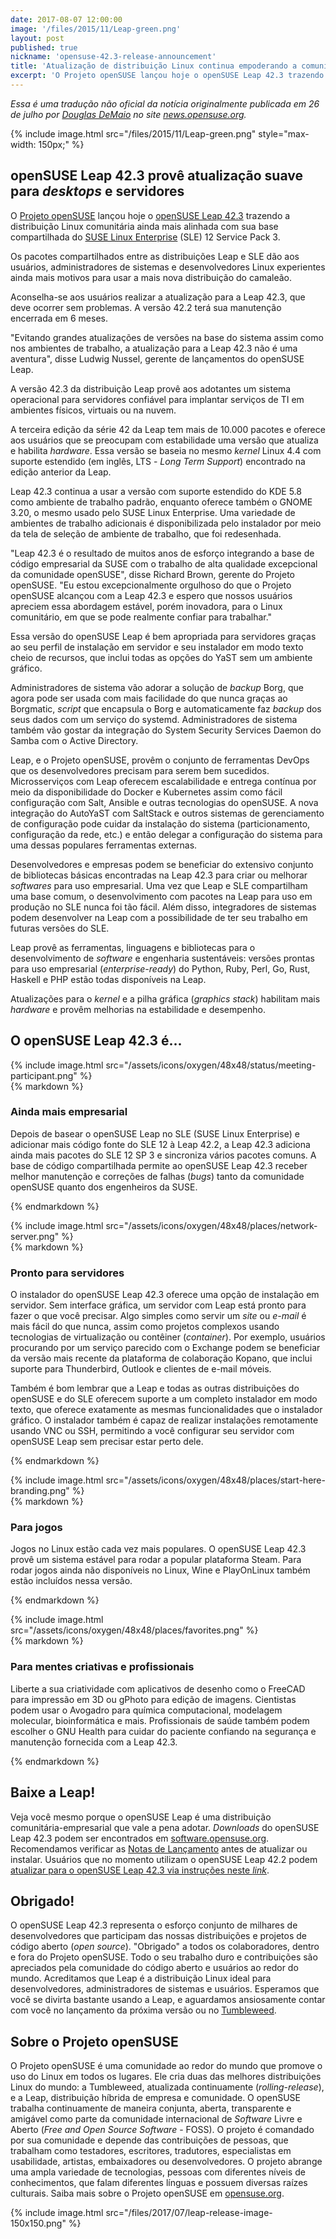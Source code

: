 ```yaml
---
date: 2017-08-07 12:00:00
image: '/files/2015/11/Leap-green.png'
layout: post
published: true
nickname: 'opensuse-42.3-release-announcement'
title: 'Atualização de distribuição Linux continua empoderando a comunidade, e as empresas se beneficiam'
excerpt: 'O Projeto openSUSE lançou hoje o openSUSE Leap 42.3 trazendo a distribuição Linux comunitária ainda mais alinhada com sua base compartilhada do SUSE Linux Enterprise (SLE) 12 Service Pack 3. Os pacotes compartilhados entre as distribuições Leap e SLE dão aos usuários, administradores de sistemas e desenvolvedores Linux experientes ainda mais motivos para usar a mais nova distribuição do camaleão.'
---
```


*Essa é uma tradução não oficial da notícia originalmente publicada em 26 de julho por [Douglas DeMaio][douglas-demaio] no site [news.opensuse.org][news.opensuse.org].*

{% include image.html src="/files/2015/11/Leap-green.png" style="max-width: 150px;" %}

## openSUSE Leap 42.3 provê atualização suave para *desktops* e servidores

O [Projeto openSUSE][opensuse] lançou hoje o [openSUSE Leap 42.3][opensuse-leap] trazendo a distribuição Linux comunitária ainda mais alinhada com sua base compartilhada do [SUSE Linux Enterprise][sle] (SLE) 12 Service Pack 3.

Os pacotes compartilhados entre as distribuições Leap e SLE dão aos usuários, administradores de sistemas e desenvolvedores Linux experientes ainda mais motivos para usar a mais nova distribuição do camaleão.

Aconselha-se aos usuários realizar a atualização para a Leap 42.3, que deve ocorrer sem problemas. A versão 42.2 terá sua manutenção encerrada em 6 meses.

"Evitando grandes atualizações de versões na base do sistema assim como nos ambientes de trabalho, a atualização para a Leap 42.3 não é uma aventura", disse Ludwig Nussel, gerente de lançamentos do openSUSE Leap.

A versão 42.3 da distribuição Leap provê aos adotantes um sistema operacional para servidores confiável para implantar serviços de TI em ambientes físicos, virtuais ou na nuvem.

A terceira edição da série 42 da Leap tem mais de 10.000 pacotes e oferece aos usuários que se preocupam com estabilidade uma versão que atualiza e habilita *hardware*. Essa versão se baseia no mesmo *kernel* Linux 4.4 com suporte estendido (em inglês, LTS - *Long Term Support*) encontrado na edição anterior da Leap.

Leap 42.3 continua a usar a versão com suporte estendido do KDE 5.8 como ambiente de trabalho padrão, enquanto oferece também o GNOME 3.20, o mesmo usado pelo SUSE Linux Enterprise. Uma variedade de ambientes de trabalho adicionais é disponibilizada pelo instalador por meio da tela de seleção de ambiente de trabalho, que foi redesenhada.

"Leap 42.3 é o resultado de muitos anos de esforço integrando a base de código empresarial da SUSE com o trabalho de alta qualidade excepcional da comunidade openSUSE", disse Richard Brown, gerente do Projeto openSUSE. "Eu estou excepcionalmente orgulhoso do que o Projeto openSUSE alcançou com a Leap 42.3 e espero que nossos usuários apreciem essa abordagem estável, porém inovadora, para o Linux comunitário, em que se pode realmente confiar para trabalhar."

Essa versão do openSUSE Leap é bem apropriada para servidores graças ao seu perfil de instalação em servidor e seu instalador em modo texto cheio de recursos, que inclui todas as opções do YaST sem um ambiente gráfico.

Administradores de sistema vão adorar a solução de *backup* Borg, que agora pode ser usada com mais facilidade do que nunca graças ao Borgmatic, *script* que encapsula o Borg e automaticamente faz *backup* dos seus dados com um serviço do systemd. Administradores de sistema também vão gostar da integração do System Security Services Daemon do Samba com o Active Directory.

Leap, e o Projeto openSUSE, provêm o conjunto de ferramentas DevOps que os desenvolvedores precisam para serem bem sucedidos. Microsserviços com Leap oferecem escalabilidade e entrega contínua por meio da disponibilidade do Docker e Kubernetes assim como fácil configuração com Salt, Ansible e outras tecnologias do openSUSE. A nova integração do AutoYaST com SaltStack e outros sistemas de gerenciamento de configuração pode cuidar da instalação do sistema (particionamento, configuração da rede, etc.) e então delegar a configuração do sistema para uma dessas populares ferramentas externas.

Desenvolvedores e empresas podem se beneficiar do extensivo conjunto de bibliotecas básicas encontradas na Leap 42.3 para criar ou melhorar *softwares* para uso empresarial. Uma vez que Leap e SLE compartilham uma base comum, o desenvolvimento com pacotes na Leap para uso em produção no SLE nunca foi tão fácil. Além disso, integradores de sistemas podem desenvolver na Leap com a possibilidade de ter seu trabalho em futuras versões do SLE.

Leap provê as ferramentas, linguagens e bibliotecas para o desenvolvimento de *software* e engenharia sustentáveis: versões prontas para uso empresarial (*enterprise-ready*) do Python, Ruby, Perl, Go, Rust, Haskell e PHP estão todas disponíveis na Leap.

Atualizações para o *kernel* e a pilha gráfica (*graphics stack*) habilitam mais *hardware* e provêm melhorias na estabilidade e desempenho.

## O openSUSE Leap 42.3 é...

<div class='row'>
<div class='col-sm-2'>
{% include image.html src="/assets/icons/oxygen/48x48/status/meeting-participant.png" %}
</div>
<div class='col-sm-10'>
{% markdown %}

### Ainda mais empresarial

Depois de basear o openSUSE Leap no SLE (SUSE Linux Enterprise) e adicionar mais código fonte do SLE 12 à Leap 42.2, a Leap 42.3 adiciona ainda mais pacotes do SLE 12 SP 3 e sincroniza vários pacotes comuns. A base de código compartilhada permite ao openSUSE Leap 42.3 receber melhor manutenção e correções de falhas (*bugs*) tanto da comunidade openSUSE quanto dos engenheiros da SUSE.

{% endmarkdown %}
</div>
</div>
<div class='row'>
<div class='col-sm-2'>
{% include image.html src="/assets/icons/oxygen/48x48/places/network-server.png" %}
</div>
<div class='col-sm-10'>
{% markdown %}

### Pronto para servidores

O instalador do openSUSE Leap 42.3 oferece uma opção de instalação em servidor. Sem interface gráfica, um servidor com Leap está pronto para fazer o que você precisar. Algo simples como servir um *site* ou *e-mail* é mais fácil do que nunca, assim como projetos complexos usando tecnologias de virtualização ou contêiner (*container*). Por exemplo, usuários procurando por um serviço parecido com o Exchange podem se beneficiar da versão mais recente da plataforma de colaboração Kopano, que inclui suporte para Thunderbird, Outlook e clientes de e-mail móveis.

Também é bom lembrar que a Leap e todas as outras distribuições do openSUSE e do SLE oferecem suporte a um completo instalador em modo texto, que oferece exatamente as mesmas funcionalidades que o instalador gráfico. O instalador também é capaz de realizar instalações remotamente usando VNC ou SSH, permitindo a você configurar seu servidor com openSUSE Leap sem precisar estar perto dele.

{% endmarkdown %}
</div>
</div>
<div class='row'>
<div class='col-sm-2'>
{% include image.html src="/assets/icons/oxygen/48x48/places/start-here-branding.png" %}
</div>
<div class='col-sm-10'>
{% markdown %}

### Para jogos

Jogos no Linux estão cada vez mais populares. O openSUSE Leap 42.3 provê um sistema estável para rodar a popular plataforma Steam. Para rodar jogos ainda não disponíveis no Linux, Wine e PlayOnLinux também estão incluídos nessa versão.

{% endmarkdown %}
</div>
</div>
<div class='row'>
<div class='col-sm-2'>
{% include image.html src="/assets/icons/oxygen/48x48/places/favorites.png" %}
</div>
<div class='col-sm-10'>
{% markdown %}

### Para mentes criativas e profissionais

Liberte a sua criatividade com aplicativos de desenho como o FreeCAD para impressão em 3D ou gPhoto para edição de imagens. Cientistas podem usar o Avogadro para química computacional, modelagem molecular, bioinformática e mais. Profissionais de saúde também podem escolher o GNU Health para cuidar do paciente confiando na segurança e manutenção fornecida com a Leap 42.3.

{% endmarkdown %}
</div>
</div>

## Baixe a Leap!

Veja você mesmo porque o openSUSE Leap é uma distribuição comunitária-empresarial que vale a pena adotar. *Downloads* do openSUSE Leap 42.3 podem ser encontrados em [software.opensuse.org][software.opensuse.org]. Recomendamos verificar as [Notas de Lançamento][release-notes] antes de atualizar ou instalar. Usuários que no momento utilizam o openSUSE Leap 42.2 podem [atualizar para o openSUSE Leap 42.3 via instruções neste *link*][upgrade].

## Obrigado!

O openSUSE Leap 42.3 representa o esforço conjunto de milhares de desenvolvedores que participam das nossas distribuições e projetos de código aberto (*open source*). "Obrigado" a todos os colaboradores, dentro e fora do Projeto openSUSE. Todo o seu trabalho duro e contribuições são apreciados pela comunidade do código aberto e usuários ao redor do mundo. Acreditamos que Leap é a distribuição Linux ideal para desenvolvedores, administradores de sistemas e usuários. Esperamos que você se divirta bastante usando a Leap, e aguardamos ansiosamente contar com você no lançamento da próxima versão ou no [Tumbleweed][tumbleweed].

## Sobre o Projeto openSUSE

O Projeto openSUSE é uma comunidade ao redor do mundo que promove o uso do Linux em todos os lugares. Ele cria duas das melhores distribuições Linux do mundo: a Tumbleweed, atualizada continuamente (*rolling-release*), e a Leap, distribuição híbrida de empresa e comunidade. O openSUSE trabalha continuamente de maneira conjunta, aberta, transparente e amigável como parte da comunidade internacional de *Software* Livre e Aberto (*Free and Open Source Software* - FOSS). O projeto é comandado por sua comunidade e depende das contribuições de pessoas, que trabalham como testadores, escritores, tradutores, especialistas em usabilidade, artistas, embaixadores ou desenvolvedores. O projeto abrange uma ampla variedade de tecnologias, pessoas com diferentes níveis de conhecimentos, que falam diferentes línguas e possuem diversas raízes culturais. Saiba mais sobre o Projeto openSUSE em [opensuse.org][opensuse].

{% include image.html src="/files/2017/07/leap-release-image-150x150.png" %}

[opensuse]:                 https://www.opensuse.org/
[opensuse-leap]:            https://software.opensuse.org/distributions/leap
[sle]:                      https://www.suse.com/pt-br/products/server/
[software.opensuse.org]:    https://software.opensuse.org/distributions/leap
[release-notes]:            https://doc.opensuse.org/release-notes/x86_64/openSUSE/Leap/42.3/RELEASE-NOTES.pt_BR.html
[upgrade]:                  https://en.opensuse.org/Upgrade
[tumbleweed]:               https://pt.opensuse.org/Portal:Tumbleweed
[douglas-demaio]:           https://news.opensuse.org/author/ddemaio/
[news.opensuse.org]:        https://news.opensuse.org/2017/07/26/refresh-of-linux-distribution-continues-leveraging-community-enterprise-benefits/
